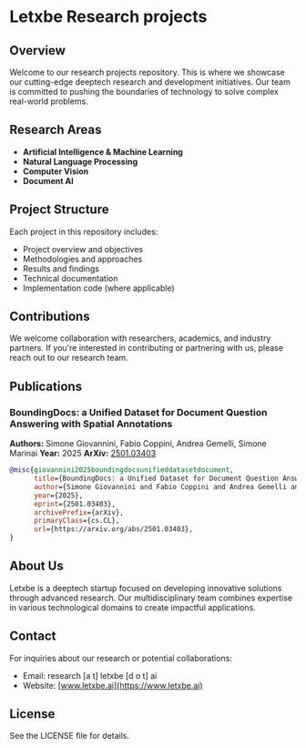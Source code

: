 # Letxbe Research projects

## Overview

Welcome to our research projects repository.
This is where we showcase our cutting-edge deeptech research and development 
initiatives. Our team is committed to pushing the boundaries of technology 
to solve complex real-world problems.

## Research Areas

- **Artificial Intelligence & Machine Learning**
- **Natural Language Processing**
- **Computer Vision**
- **Document AI**

## Project Structure

Each project in this repository includes:
- Project overview and objectives
- Methodologies and approaches
- Results and findings
- Technical documentation
- Implementation code (where applicable)


## Contributions

We welcome collaboration with researchers, academics, and industry partners.
If you're interested in contributing or partnering with us, please reach out to 
our research team.

## Publications

### BoundingDocs: a Unified Dataset for Document Question Answering with Spatial Annotations
**Authors:** Simone Giovannini, Fabio Coppini, Andrea Gemelli, Simone Marinai
**Year:** 2025
**ArXiv:** [2501.03403](https://arxiv.org/abs/2501.03403)
``` bibtex
@misc{giovannini2025boundingdocsunifieddatasetdocument,
      title={BoundingDocs: a Unified Dataset for Document Question Answering with Spatial Annotations}, 
      author={Simone Giovannini and Fabio Coppini and Andrea Gemelli and Simone Marinai},
      year={2025},
      eprint={2501.03403},
      archivePrefix={arXiv},
      primaryClass={cs.CL},
      url={https://arxiv.org/abs/2501.03403}, 
}
```

## About Us

Letxbe is a deeptech startup focused on developing innovative solutions through 
advanced research. Our multidisciplinary team combines expertise in various 
technological domains to create impactful applications.

## Contact

For inquiries about our research or potential collaborations:
- Email: research [a t] letxbe [d o t] ai
- Website: [www.letxbe.ai](https://www.letxbe.ai)

## License

See the LICENSE file for details.
